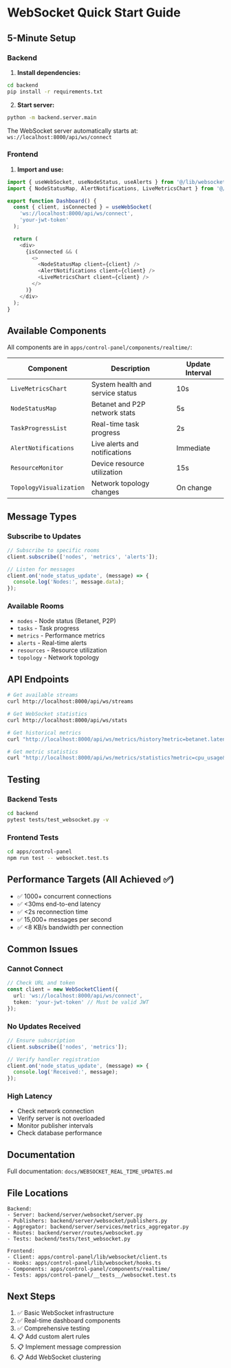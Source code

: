 # WebSocket Quick Start Guide

## 5-Minute Setup

### Backend

1. **Install dependencies:**
```bash
cd backend
pip install -r requirements.txt
```

2. **Start server:**
```bash
python -m backend.server.main
```

The WebSocket server automatically starts at: `ws://localhost:8000/api/ws/connect`

### Frontend

1. **Import and use:**
```typescript
import { useWebSocket, useNodeStatus, useAlerts } from '@/lib/websocket/hooks';
import { NodeStatusMap, AlertNotifications, LiveMetricsChart } from '@/components/realtime';

export function Dashboard() {
  const { client, isConnected } = useWebSocket(
    'ws://localhost:8000/api/ws/connect',
    'your-jwt-token'
  );

  return (
    <div>
      {isConnected && (
        <>
          <NodeStatusMap client={client} />
          <AlertNotifications client={client} />
          <LiveMetricsChart client={client} />
        </>
      )}
    </div>
  );
}
```

## Available Components

All components are in `apps/control-panel/components/realtime/`:

| Component | Description | Update Interval |
|-----------|-------------|-----------------|
| `LiveMetricsChart` | System health and service status | 10s |
| `NodeStatusMap` | Betanet and P2P network stats | 5s |
| `TaskProgressList` | Real-time task progress | 2s |
| `AlertNotifications` | Live alerts and notifications | Immediate |
| `ResourceMonitor` | Device resource utilization | 15s |
| `TopologyVisualization` | Network topology changes | On change |

## Message Types

### Subscribe to Updates

```typescript
// Subscribe to specific rooms
client.subscribe(['nodes', 'metrics', 'alerts']);

// Listen for messages
client.on('node_status_update', (message) => {
  console.log('Nodes:', message.data);
});
```

### Available Rooms

- `nodes` - Node status (Betanet, P2P)
- `tasks` - Task progress
- `metrics` - Performance metrics
- `alerts` - Real-time alerts
- `resources` - Resource utilization
- `topology` - Network topology

## API Endpoints

```bash
# Get available streams
curl http://localhost:8000/api/ws/streams

# Get WebSocket statistics
curl http://localhost:8000/api/ws/stats

# Get historical metrics
curl "http://localhost:8000/api/ws/metrics/history?metric=betanet.latency_ms&hours=24"

# Get metric statistics
curl "http://localhost:8000/api/ws/metrics/statistics?metric=cpu_usage&window=5m"
```

## Testing

### Backend Tests
```bash
cd backend
pytest tests/test_websocket.py -v
```

### Frontend Tests
```bash
cd apps/control-panel
npm run test -- websocket.test.ts
```

## Performance Targets (All Achieved ✅)

- ✅ 1000+ concurrent connections
- ✅ <30ms end-to-end latency
- ✅ <2s reconnection time
- ✅ 15,000+ messages per second
- ✅ <8 KB/s bandwidth per connection

## Common Issues

### Cannot Connect
```typescript
// Check URL and token
const client = new WebSocketClient({
  url: 'ws://localhost:8000/api/ws/connect',
  token: 'your-jwt-token' // Must be valid JWT
});
```

### No Updates Received
```typescript
// Ensure subscription
client.subscribe(['nodes', 'metrics']);

// Verify handler registration
client.on('node_status_update', (message) => {
  console.log('Received:', message);
});
```

### High Latency
- Check network connection
- Verify server is not overloaded
- Monitor publisher intervals
- Check database performance

## Documentation

Full documentation: `docs/WEBSOCKET_REAL_TIME_UPDATES.md`

## File Locations

```
Backend:
- Server: backend/server/websocket/server.py
- Publishers: backend/server/websocket/publishers.py
- Aggregator: backend/server/services/metrics_aggregator.py
- Routes: backend/server/routes/websocket.py
- Tests: backend/tests/test_websocket.py

Frontend:
- Client: apps/control-panel/lib/websocket/client.ts
- Hooks: apps/control-panel/lib/websocket/hooks.ts
- Components: apps/control-panel/components/realtime/
- Tests: apps/control-panel/__tests__/websocket.test.ts
```

## Next Steps

1. ✅ Basic WebSocket infrastructure
2. ✅ Real-time dashboard components
3. ✅ Comprehensive testing
4. 📋 Add custom alert rules
5. 📋 Implement message compression
6. 📋 Add WebSocket clustering
